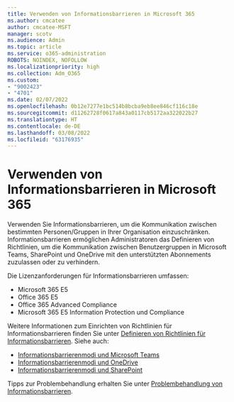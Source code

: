 ```yaml
---
title: Verwenden von Informationsbarrieren in Microsoft 365
ms.author: cmcatee
author: cmcatee-MSFT
manager: scotv
ms.audience: Admin
ms.topic: article
ms.service: o365-administration
ROBOTS: NOINDEX, NOFOLLOW
ms.localizationpriority: high
ms.collection: Adm_O365
ms.custom:
- "9002423"
- "4701"
ms.date: 02/07/2022
ms.openlocfilehash: 0b12e7277e1bc514b8bcba9eb8ee846cf116c18e
ms.sourcegitcommit: d11262728f0617a843a0117cb5172aa322022b27
ms.translationtype: HT
ms.contentlocale: de-DE
ms.lasthandoff: 03/08/2022
ms.locfileid: "63176935"
---
```

# <a name="using-information-barriers-in-microsoft-365"></a>Verwenden von Informationsbarrieren in Microsoft 365

Verwenden Sie Informationsbarrieren, um die Kommunikation zwischen bestimmten Personen/Gruppen in Ihrer Organisation einzuschränken. Informationsbarrieren ermöglichen Administratoren das Definieren von Richtlinien, um die Kommunikation zwischen Benutzergruppen in Microsoft Teams, SharePoint und OneDrive mit den unterstützten Abonnements zuzulassen oder zu verhindern.

Die Lizenzanforderungen für Informationsbarrieren umfassen:

- Microsoft 365 E5
- Office 365 E5
- Office 365 Advanced Compliance
- Microsoft 365 E5 Information Protection und Compliance

Weitere Informationen zum Einrichten von Richtlinien für Informationsbarrieren finden Sie unter [Definieren von Richtlinien für Informationsbarrieren](https://docs.microsoft.com/microsoft-365/compliance/information-barriers-policies). Siehe auch:

- [Informationsbarrierenmodi und Microsoft Teams](https://docs.microsoft.com/microsoftteams/information-barriers-in-teams)
- [Informationsbarrierenmodi und OneDrive](https://docs.microsoft.com/onedrive/information-barriers)
- [Informationsbarrierenmodi und SharePoint](https://docs.microsoft.com/sharepoint/information-barriers)

Tipps zur Problembehandlung erhalten Sie unter [Problembehandlung von Informationsbarrieren](https://docs.microsoft.com/microsoft-365/compliance/information-barriers-troubleshooting).
